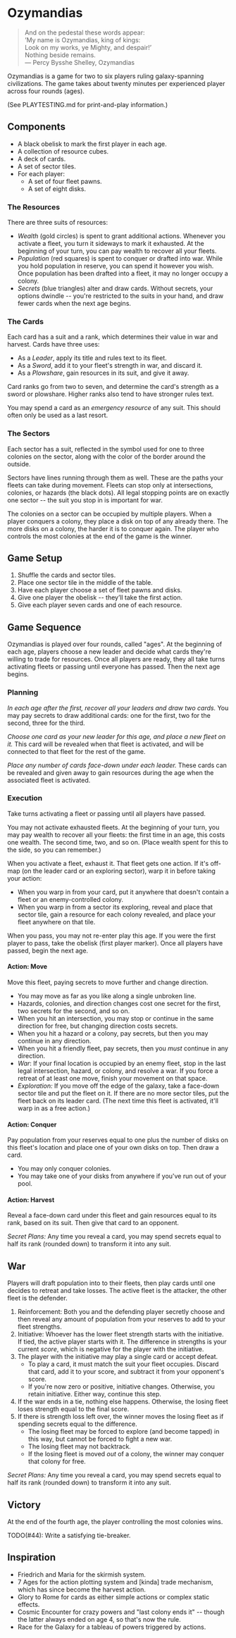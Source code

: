 # Ozymandias
> And on the pedestal these words appear:  
> ’My name is Ozymandias, king of kings:  
> Look on my works, ye Mighty, and despair!’  
> Nothing beside remains.  
> — Percy Bysshe Shelley, Ozymandias

Ozymandias is a game for two to six players ruling galaxy-spanning
civilizations.  The game takes about twenty minutes per experienced player
across four rounds (ages).

(See PLAYTESTING.md for print-and-play information.)

## Components
- A black obelisk to mark the first player in each age.
- A collection of resource cubes.
- A deck of cards.
- A set of sector tiles.
- For each player:
  - A set of four fleet pawns.
  - A set of eight disks.

### The Resources
There are three suits of resources:

- *Wealth* (gold circles) is spent to grant additional actions.  Whenever you
  activate a fleet, you turn it sideways to mark it exhausted.  At the
  beginning of your turn, you can pay wealth to recover all your fleets.
- *Population* (red squares) is spent to conquer or drafted into war.  While
  you hold population in reserve, you can spend it however you wish.  Once
  population has been drafted into a fleet, it may no longer occupy a colony.
- *Secrets* (blue triangles) alter and draw cards.  Without secrets, your
  options dwindle -- you're restricted to the suits in your hand, and draw
  fewer cards when the next age begins.

### The Cards
Each card has a suit and a rank, which determines their value in war and
harvest.  Cards have three uses:

- As a *Leader*, apply its title and rules text to its fleet.
- As a *Sword*, add it to your fleet's strength in war, and discard it.
- As a *Plowshare*, gain resources in its suit, and give it away.

Card ranks go from two to seven, and determine the card's strength as a sword
or plowshare.  Higher ranks also tend to have stronger rules text.

You may spend a card as an *emergency resource* of any suit.  This should
often only be used as a last resort.

### The Sectors
Each sector has a suit, reflected in the symbol used for one to three
colonies on the sector, along with the color of the border around the
outside.

Sectors have lines running through them as well.  These are the paths your
fleets can take during movement.  Fleets can stop only at intersections,
colonies, or hazards (the black dots).  All legal stopping points are on
exactly one sector -- the suit you stop in is important for war.

The colonies on a sector can be occupied by multiple players.  When a player
conquers a colony, they place a disk on top of any already there.  The more
disks on a colony, the harder it is to conquer again.  The player who
controls the most colonies at the end of the game is the winner.

## Game Setup
1. Shuffle the cards and sector tiles.
2. Place one sector tile in the middle of the table.
3. Have each player choose a set of fleet pawns and disks.
4. Give one player the obelisk -- they’ll take the first action.
5. Give each player seven cards and one of each resource.

## Game Sequence
Ozymandias is played over four rounds, called "ages".  At the beginning of
each age, players choose a new leader and decide what cards they're willing
to trade for resources.  Once all players are ready, they all take turns
activating fleets or passing until everyone has passed.  Then the next age
begins.

### Planning
*In each age after the first, recover all your leaders and draw two cards.*
You may pay secrets to draw additional cards: one for the first, two for the
second, three for the third.

*Choose one card as your new leader for this age, and place a new fleet on
it.*  This card will be revealed when that fleet is activated, and will be
connected to that fleet for the rest of the game.

*Place any number of cards face-down under each leader.*  These cards can be
revealed and given away to gain resources during the age when the associated
fleet is activated.

### Execution
Take turns activating a fleet or passing until all players have passed.

You may not activate exhausted fleets.  At the beginning of your turn, you
may pay wealth to recover all your fleets: the first time in an age, this
costs one wealth.  The second time, two, and so on.  (Place wealth spent for
this to the side, so you can remember.)

When you activate a fleet, exhaust it.  That fleet gets one action.
If it's off-map (on the leader card or an exploring sector), warp it in
before taking your action:

- When you warp in from your card, put it anywhere that doesn't contain a
  fleet or an enemy-controlled colony.
- When you warp in from a sector its exploring, reveal and place that sector
  tile, gain a resource for each colony revealed, and place your fleet
  anywhere on that tile.

When you pass, you may not re-enter play this age.  If you were the first
player to pass, take the obelisk (first player marker).  Once all players
have passed, begin the next age.

#### Action: Move
Move this fleet, paying secrets to move further and change direction.

- You may move as far as you like along a single unbroken line.
- Hazards, colonies, and direction changes cost one secret for the first, two
  secrets for the second, and so on.
- When you hit an intersection, you may stop or continue in the same
  direction for free, but changing direction costs secrets.
- When you hit a hazard or a colony, pay secrets, but then you may continue
  in any direction.
- When you hit a friendly fleet, pay secrets, then you _must_ continue in any
  direction.
- *War*: If your final location is occupied by an enemy fleet, stop in the
  last legal intersection, hazard, or colony, and resolve a war.  If you
  force a retreat of at least one move, finish your movement on that space.
- *Exploration:* If you move off the edge of the galaxy, take a face-down
  sector tile and put the fleet on it.  If there are no more sector tiles,
  put the fleet back on its leader card.  (The next time this fleet is
  activated, it'll warp in as a free action.)

#### Action: Conquer
Pay population from your reserves equal to one plus the number of disks on
this fleet's location and place one of your own disks on top.  Then draw a
card.

- You may only conquer colonies.
- You may take one of your disks from anywhere if you've run out of your
  pool.

#### Action: Harvest
Reveal a face-down card under this fleet and gain resources equal to its
rank, based on its suit.  Then give that card to an opponent.

*Secret Plans:* Any time you reveal a card, you may spend secrets equal to
half its rank (rounded down) to transform it into any suit.

## War
Players will draft population into to their fleets, then play cards until one
decides to retreat and take losses.  The active fleet is the attacker, the
other fleet is the defender.

1. Reinforcement: Both you and the defending player secretly choose and then
   reveal any amount of population from your reserves to add to your fleet
   strengths.
2. Initiative: Whoever has the lower fleet strength starts with the
   initiative. If tied, the active player starts with it. The difference in
   strengths is your current *score*, which is negative for the player with
   the initiative.
3. The player with the initiative may play a single card or accept defeat.
   - To play a card, it must match the suit your fleet occupies.  Discard
     that card, add it to your score, and subtract it from your opponent's
     score.
   - If you're now zero or positive, initiative changes.  Otherwise, you
     retain initiative.  Either way, continue this step.
4. If the war ends in a tie, nothing else happens.  Otherwise, the
   losing fleet loses strength equal to the final score.
5. If there is strength loss left over, the winner moves the losing fleet as
   if spending secrets equal to the difference.
   - The losing fleet may be forced to explore (and become tapped) in this
     way, but cannot be forced to fight a new war.
   - The losing fleet may not backtrack.
   - If the losing fleet is moved _out_ of a colony, the winner may conquer
     that colony for free.

*Secret Plans:* Any time you reveal a card, you may spend secrets equal to
half its rank (rounded down) to transform it into any suit.

## Victory
At the end of the fourth age, the player controlling the most colonies wins.

TODO(#44): Write a satisfying tie-breaker.

## Inspiration
* Friedrich and Maria for the skirmish system.
* 7 Ages for the action plotting system and [kinda] trade mechanism, which
  has since become the harvest action.
* Glory to Rome for cards as either simple actions or complex static effects.
* Cosmic Encounter for crazy powers and "last colony ends it" -- though the
  latter always ended on age 4, so that's now the rule.
* Race for the Galaxy for a tableau of powers triggered by actions.
